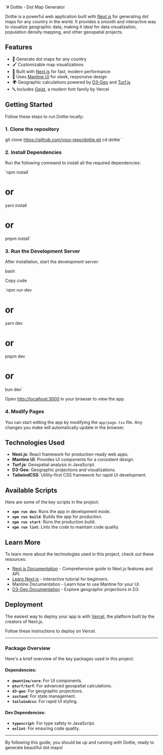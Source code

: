 `# Dottie - Dot Map Generator

Dottie is a powerful web application built with [Next.js](https://nextjs.org) for generating dot maps for any country in the world. It provides a smooth and interactive way to visualize geographic data, making it ideal for data visualization, population density mapping, and other geospatial projects.

## Features

- 📍 Generate dot maps for any country
- 🖌️ Customizable map visualizations
- 🚀 Built with [Next.js](https://nextjs.org) for fast, modern performance
- 🎨 Uses [Mantine UI](https://mantine.dev/) for sleek, responsive design
- 🌍 Geographic calculations powered by [D3-Geo](https://github.com/d3/d3-geo) and [Turf.js](https://turfjs.org/)
- 🔤 Includes [Geist](https://vercel.com/font), a modern font family by Vercel

## Getting Started

Follow these steps to run Dottie locally:

### 1. Clone the repository


git clone https://github.com/your-repo/dottie.git
cd dottie `

### 2\. Install Dependencies

Run the following command to install all the required dependencies:


`npm install
# or
yarn install
# or
pnpm install`

### 3\. Run the Development Server

After installation, start the development server:

bash

Copy code

`npm run dev
# or
yarn dev
# or
pnpm dev
# or
bun dev`

Open <http://localhost:3000> in your browser to view the app.

### 4\. Modify Pages

You can start editing the app by modifying the `app/page.tsx` file. Any changes you make will automatically update in the browser.

Technologies Used
-----------------

-   **Next.js**: React framework for production-ready web apps.
-   **Mantine UI**: Provides UI components for a consistent design.
-   **Turf.js**: Geospatial analysis in JavaScript.
-   **D3-Geo**: Geographic projections and visualizations.
-   **TailwindCSS**: Utility-first CSS framework for rapid UI development.

Available Scripts
-----------------

Here are some of the key scripts in the project:

-   **`npm run dev`**: Runs the app in development mode.
-   **`npm run build`**: Builds the app for production.
-   **`npm run start`**: Runs the production build.
-   **`npm run lint`**: Lints the code to maintain code quality.

Learn More
----------

To learn more about the technologies used in this project, check out these resources:

-   [Next.js Documentation](https://nextjs.org/docs) - Comprehensive guide to Next.js features and API.
-   [Learn Next.js](https://nextjs.org/learn) - Interactive tutorial for beginners.
-   Mantine Documentation - Learn how to use Mantine for your UI.
-   [D3-Geo Documentation](https://github.com/d3/d3-geo) - Explore geographic projections in D3.

Deployment
----------

The easiest way to deploy your app is with [Vercel](https://vercel.com), the platform built by the creators of Next.js.

Follow these instructions to deploy on Vercel.

* * * * *

### Package Overview

Here's a brief overview of the key packages used in this project:

#### Dependencies:

-   **`@mantine/core`**: For UI components.
-   **`@turf/turf`**: For advanced geospatial calculations.
-   **`d3-geo`**: For geographic projections.
-   **`zustand`**: For state management.
-   **`tailwindcss`**: For rapid UI styling.

#### Dev Dependencies:

-   **`typescript`**: For type safety in JavaScript.
-   **`eslint`**: For ensuring code quality.

* * * * *

By following this guide, you should be up and running with Dottie, ready to generate beautiful dot maps!